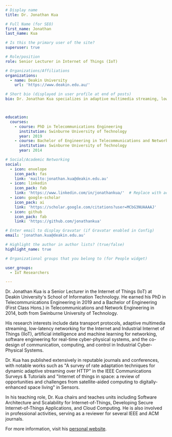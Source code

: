 ```yaml
---
# Display name
title: Dr. Jonathan Kua

# Full Name (for SEO)
first_name: Jonathan
last_name: Kua

# Is this the primary user of the site?
superuser: true

# Role/position
role: Senior Lecturer in Internet of Things (IoT)

# Organizations/Affiliations
organizations:
  - name: Deakin University
    url: 'https://www.deakin.edu.au/'

# Short bio (displayed in user profile at end of posts)
bio: Dr. Jonathan Kua specializes in adaptive multimedia streaming, low-latency networking for IoT, and AI applications in networking.



education:
  courses:
    - course: PhD in Telecommunications Engineering
      institution: Swinburne University of Technology
      year: 2019
    - course: Bachelor of Engineering in Telecommunications and Network Engineering (First Class Hons.)
      institution: Swinburne University of Technology
      year: 2014

# Social/Academic Networking
social:
  - icon: envelope
    icon_pack: fas
    link: 'mailto:jonathan.kua@deakin.edu.au'
  - icon: linkedin
    icon_pack: fab
    link: 'https://www.linkedin.com/in/jonathankua/'  # Replace with actual LinkedIn URL
  - icon: google-scholar
    icon_pack: ai
    link: 'https://scholar.google.com/citations?user=MCbG3NUAAAAJ'
  - icon: github
    icon_pack: fab
    link: 'https://github.com/jonathankua'

# Enter email to display Gravatar (if Gravatar enabled in Config)
email: 'jonathan.kua@deakin.edu.au'

# Highlight the author in author lists? (true/false)
highlight_name: true

# Organizational groups that you belong to (for People widget)

user_groups:
  - IoT Researchers

---
```


Dr. Jonathan Kua is a Senior Lecturer in the Internet of Things (IoT) at Deakin University's School of Information Technology. He earned his PhD in Telecommunications Engineering in 2019 and a Bachelor of Engineering (First Class Hons.) in Telecommunications and Network Engineering in 2014, both from Swinburne University of Technology.

His research interests include data transport protocols, adaptive multimedia streaming, low-latency networking for the Internet and Industrial Internet of Things (IIoT), artificial intelligence and machine learning for networking, software engineering for real-time cyber-physical systems, and the co-design of communication, computing, and control in Industrial Cyber-Physical Systems.

Dr. Kua has published extensively in reputable journals and conferences, with notable works such as "A survey of rate adaptation techniques for dynamic adaptive streaming over HTTP" in the IEEE Communications Surveys & Tutorials and "Internet of things in space: a review of opportunities and challenges from satellite-aided computing to digitally-enhanced space living" in Sensors.

In his teaching role, Dr. Kua chairs and teaches units including Software Architecture and Scalability for Internet-of-Things, Developing Secure Internet-of-Things Applications, and Cloud Computing. He is also involved in professional activities, serving as a reviewer for several IEEE and ACM journals.

For more information, visit his [personal website](https://jonathankua.github.io/).
